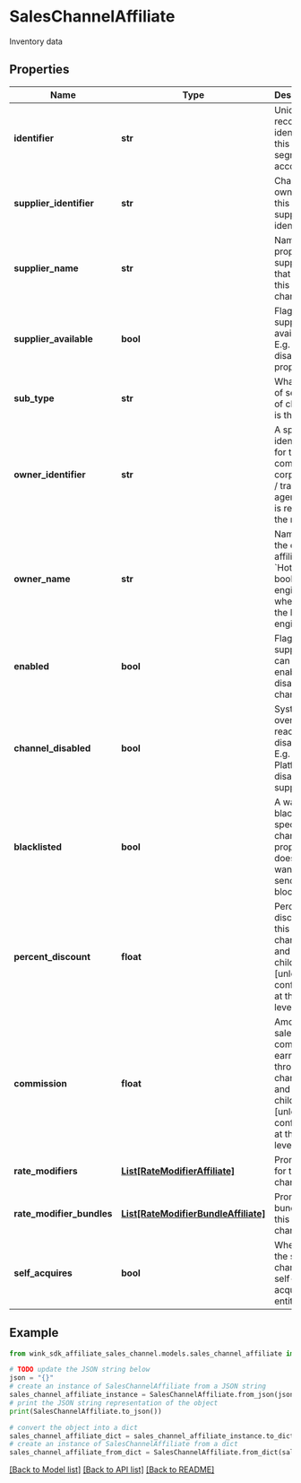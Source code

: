 # SalesChannelAffiliate

Inventory data

## Properties

Name | Type | Description | Notes
------------ | ------------- | ------------- | -------------
**identifier** | **str** | Unique record identifier of this segment / account | 
**supplier_identifier** | **str** | Channel is owned by this supplier identifier. | 
**supplier_name** | **str** | Name of property / supplier that owns this channel | 
**supplier_available** | **bool** | Flag when supplier not available. E.g. Hotel disables property | [optional] [default to True]
**sub_type** | **str** | What type of segment of channel is this. | 
**owner_identifier** | **str** | A specific identifier for the company / corporation / travel agency that is retrieving the rates | 
**owner_name** | **str** | Name of the owner / affiliate. &#x60;Hotel booking engine&#x60; when it&#39;s the booking engine. | 
**enabled** | **bool** | Flag the supplier can use to enable / disable this channel | [optional] [default to True]
**channel_disabled** | **bool** | System override by reactive to disable. E.g. Platform disables supplier. | [optional] 
**blacklisted** | **bool** | A way to blacklist a specific channel a property doesn&#39;t want to send blocking to. | 
**percent_discount** | **float** | Percent discount on this channel and all its children [unless configured at the child level]. | [optional] 
**commission** | **float** | Amount of sales commission earned through this channel and all its children [unless configured at the child level]. | [optional] 
**rate_modifiers** | [**List[RateModifierAffiliate]**](RateModifierAffiliate.md) | Promotions for this channel | [optional] 
**rate_modifier_bundles** | [**List[RateModifierBundleAffiliate]**](RateModifierBundleAffiliate.md) | Promotion bundles for this channel | [optional] 
**self_acquires** | **bool** | Whether the sales channel is a self-acquiring entity. | [optional] 

## Example

```python
from wink_sdk_affiliate_sales_channel.models.sales_channel_affiliate import SalesChannelAffiliate

# TODO update the JSON string below
json = "{}"
# create an instance of SalesChannelAffiliate from a JSON string
sales_channel_affiliate_instance = SalesChannelAffiliate.from_json(json)
# print the JSON string representation of the object
print(SalesChannelAffiliate.to_json())

# convert the object into a dict
sales_channel_affiliate_dict = sales_channel_affiliate_instance.to_dict()
# create an instance of SalesChannelAffiliate from a dict
sales_channel_affiliate_from_dict = SalesChannelAffiliate.from_dict(sales_channel_affiliate_dict)
```
[[Back to Model list]](../README.md#documentation-for-models) [[Back to API list]](../README.md#documentation-for-api-endpoints) [[Back to README]](../README.md)


